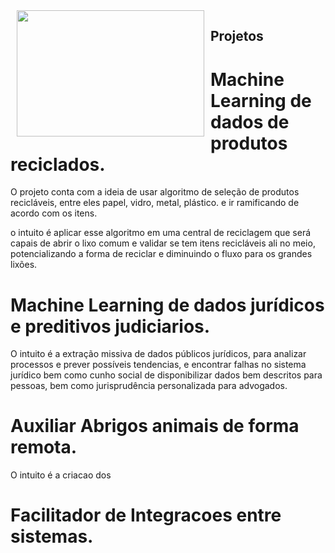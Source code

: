 <img alt="" src="/community/novoportal/VirtualDisk.html?action=readFile&amp;file=1_robotica1_LARC2014.jpg&amp;current=/Noticias" style="width: 300px; height: 202px; float: left; margin-left: 10px; margin-right: 10px;">

## Projetos

# Machine Learning de dados de produtos reciclados.

O projeto conta com a ideia de usar algoritmo de seleção de produtos recicláveis, entre eles papel, vidro, metal, plástico. e ir ramificando de acordo com os itens.

o intuito é aplicar esse algoritmo em uma central de reciclagem que será capais de abrir o lixo comum e validar se tem itens recicláveis ali no meio, potencializando a forma de reciclar e diminuindo o fluxo para os grandes lixões. 

# Machine Learning de dados jurídicos e preditivos judiciarios.
O intuito é a extração missiva de dados públicos jurídicos, para analizar processos e prever possíveis tendencias, e encontrar falhas no sistema jurídico bem como cunho social de disponibilizar dados bem descritos para pessoas, bem como jurisprudência personalizada para advogados.

# Auxiliar Abrigos animais de forma remota.

O intuito é a criacao dos 

# Facilitador de Integracoes entre sistemas.
